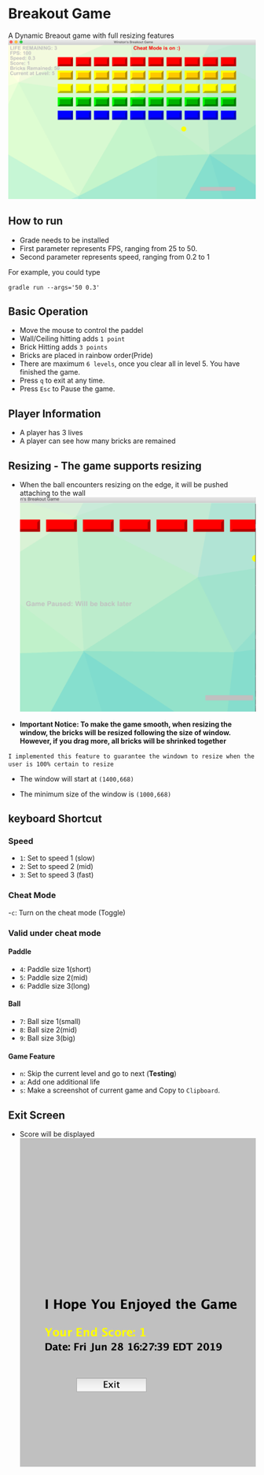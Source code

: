 
# Breakout Game
A Dynamic Breaout game with full resizing features
![alt text](src/screenshot.png "screenshot")

## How to run
- Grade needs to be installed 
- First parameter represents FPS, ranging from 25 to 50.
- Second parameter represents speed, ranging from 0.2 to 1

For example, you could type 
```
gradle run --args='50 0.3'
```

## Basic Operation

- Move the mouse to control the paddel
- Wall/Ceiling hitting adds `1 point`
- Brick Hitting adds `3 points`
- Bricks are placed in rainbow order(Pride)
- There are maximum `6 levels`, once you clear all in level 5. You have finished the game.
- Press `q` to exit at any time.
- Press `Esc` to Pause the game.

## Player Information
- A player has 3 lives
- A player can see how many bricks are remained

## Resizing - The game supports resizing 
- When the ball encounters resizing on the edge, it will be pushed attaching to the wall
![alt text](src/onthewall.png "onwall")

- **Important Notice: To make the game smooth, when resizing the window, the bricks will be resized following the size of window. However, if you drag more, all bricks will be shrinked together**


```
I implemented this feature to guarantee the windown to resize when the user is 100% certain to resize
```

- The window will start at `(1400,668)`

- The minimum size of the window is `(1000,668)`

## keyboard Shortcut

### Speed
- `1`: Set to speed 1 (slow)
- `2`: Set to speed 2 (mid)
- `3`: Set to speed 3 (fast)

### Cheat Mode

-`c`: Turn on the cheat mode (Toggle)

### Valid under cheat mode

#### Paddle
- `4`: Paddle size 1(short) 
- `5`: Paddle size 2(mid) 
- `6`: Paddle size 3(long) 

#### Ball
- `7`: Ball size 1(small) 
- `8`: Ball size 2(mid) 
- `9`: Ball size 3(big) 

#### Game Feature
- `n`: Skip the current level and go to next (**Testing**)
- `a`: Add one additional life
- `s`: Make a screenshot of current game and Copy to `Clipboard`.

## Exit Screen

- Score will be displayed 
![alt text](src/exits.png "exit")


